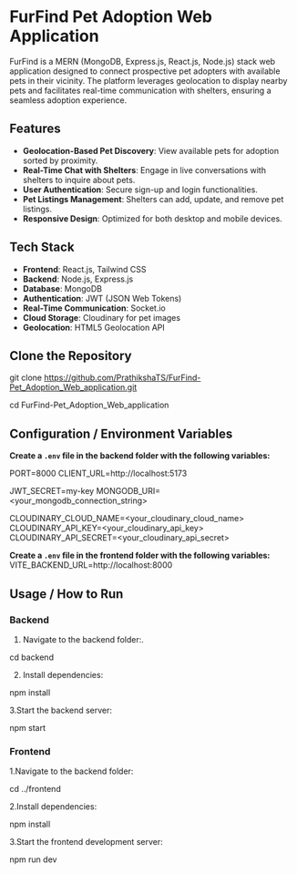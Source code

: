 # FurFind Pet Adoption Web Application

FurFind is a MERN (MongoDB, Express.js, React.js, Node.js) stack web application designed to connect prospective pet adopters with available pets in their vicinity. The platform leverages geolocation to display nearby pets and facilitates real-time communication with shelters, ensuring a seamless adoption experience.

## Features

- **Geolocation-Based Pet Discovery**: View available pets for adoption sorted by proximity.
- **Real-Time Chat with Shelters**: Engage in live conversations with shelters to inquire about pets.
- **User Authentication**: Secure sign-up and login functionalities.
- **Pet Listings Management**: Shelters can add, update, and remove pet listings.
- **Responsive Design**: Optimized for both desktop and mobile devices.

## Tech Stack

- **Frontend**: React.js, Tailwind CSS
- **Backend**: Node.js, Express.js
- **Database**: MongoDB
- **Authentication**: JWT (JSON Web Tokens)
- **Real-Time Communication**: Socket.io
- **Cloud Storage**: Cloudinary for pet images
- **Geolocation**: HTML5 Geolocation API

## Clone the Repository

git clone https://github.com/PrathikshaTS/FurFind-Pet_Adoption_Web_application.git

cd FurFind-Pet_Adoption_Web_application

## Configuration / Environment Variables
**Create a `.env` file in the backend folder with the following variables:**

PORT=8000
CLIENT_URL=http://localhost:5173

JWT_SECRET=my-key
MONGODB_URI=<your_mongodb_connection_string>

CLOUDINARY_CLOUD_NAME=<your_cloudinary_cloud_name>
CLOUDINARY_API_KEY=<your_cloudinary_api_key>
CLOUDINARY_API_SECRET=<your_cloudinary_api_secret>

**Create a `.env` file in the frontend folder with the following variables:**
VITE_BACKEND_URL=http://localhost:8000

## Usage / How to Run

### Backend

1. Navigate to the backend folder:. 

cd backend

2. Install dependencies:
 
npm install

3.Start the backend server:

npm start

### Frontend

1.Navigate to the backend folder:
  
  cd ../frontend

2.Install dependencies:
  
  npm install

3.Start the frontend development server:

  npm run dev



